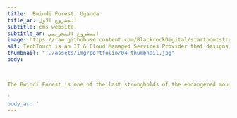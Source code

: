 ```yaml
---
title:  Bwindi Forest, Uganda
title_ar: المشروع الاول
subtitle: cms website.
subtitle_ar: المشروع التجريبي
image: https://raw.githubusercontent.com/BlackrockDigital/startbootstrap-agency/master/src/assets/img/portfolio/01-full.jpg
alt: TechTouch is an IT & Cloud Managed Services Provider that designs, implements and supports solutions for businesses
thumbnail: "../assets/img/portfolio/04-thumbnail.jpg"
body:



The Bwindi Forest is one of the last strongholds of the endangered mountain gorilla, distinguished by the density of its trees, making it a forest that is not easy to penetrate. The Bwindi Forest is one of the places under the protection of UNESCO, and it contains a tremendous biological diversity of living creatures, where more than 348 species of birds and 220 species of butterflies can be found within an area of 331 square kilometers.

'
body_ar: '
---
```

